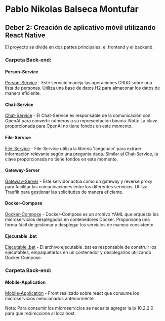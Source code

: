 # Pablo Nikolas Balseca Montufar

## Deber 2: Creación de aplicativo móvil utilizando React Native

El proyecto se divide en dos partes principales: el frontend y el backend.

### Carpeta Back-end:

#### Person-Service

[Person-Service](./Back-end/person-service) - Este servicio maneja las operaciones CRUD sobre una lista de personas. Utiliza una base de datos H2 para almacenar los datos de manera eficiente.

#### Chat-Service

[Chat-Service](./Back-end/chat-service) - El Chat-Service es responsable de la comunicación con OpenAI para convertir números a su representación binaria. Nota: La clave proporcionada para OpenAI no tiene fondos en este momento.

#### File-Service

[File-Service](./Back-end/file-service) - File-Service utiliza la librería 'langchain' para extraer información relevante según una pregunta dada. Similar al Chat-Service, la clave proporcionada no tiene fondos en este momento.

#### Gateway-Server

[Gateway-Server](./Back-end/gateway-server) - Este servidor actúa como un gateway y reverse proxy para facilitar las comunicaciones entre los diferentes servicios. Utiliza Traefik para gestionar las solicitudes de manera eficiente.

#### Docker-Compose

[Docker-Compose](./Back-end/docker-compose.yml) - Docker-Compose es un archivo YAML que orquesta los microservicios desplegados en contenedores Docker. Proporciona una forma fácil de gestionar y desplegar los servicios de manera consistente.

#### Ejecutable .bat

[Ejecutable .bat](./Back-end/run.bat) - El archivo ejecutable .bat es responsable de construir los ejecutables, empaquetarlos en un contenedor y desplegarlos utilizando Docker Compose.

### Carpeta Back-end:

#### Mobile-Application

[Mobile-Application](./Front-end/mobile-app) - Front realizado sobre react que consume los microservicios mencionados anteriormente.

Nota: Para consumir los microservicios se necesita agregar la ip 10.2.2.0 para que redireccione al localhost.
